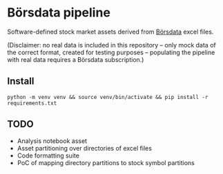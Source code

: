 # Börsdata pipeline
Software-defined stock market assets derived from [Börsdata](https://borsdata.se/en) excel files.

(Disclaimer: no real data is included in this repository – only mock data of the correct format, created for testing purposes – populating the pipeline with real data requires a Börsdata subscription.)


## Install
```
python -m venv venv && source venv/bin/activate && pip install -r requirements.txt
```


## TODO
- Analysis notebook asset
- Asset partitioning over directories of excel files
- Code formatting suite
- PoC of mapping directory partitions to stock symbol partitions

